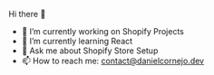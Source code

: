 Hi there 👋

- 🔭 I’m currently working on Shopify Projects
- 🌱 I’m currently learning React
- 💬 Ask me about Shopify Store Setup
- 📫 How to reach me: contact@danielcornejo.dev
